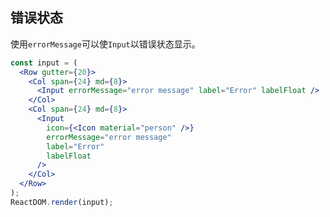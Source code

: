 ## 错误状态

使用`errorMessage`可以使`Input`以错误状态显示。

<!--start-code-->

```jsx
const input = (
  <Row gutter={20}>
    <Col span={24} md={8}>
      <Input errorMessage="error message" label="Error" labelFloat />
    </Col>
    <Col span={24} md={8}>
      <Input
        icon={<Icon material="person" />}
        errorMessage="error message"
        label="Error"
        labelFloat
      />
    </Col>
  </Row>
);
ReactDOM.render(input);
```

<!--end-code-->
